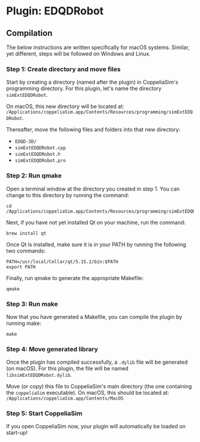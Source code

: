 # Plugin: EDQDRobot

## Compilation

The below instructions are written specifically for macOS systems. Similar, yet different, steps will be followed on Windows and Linux.

### Step 1: Create directory and move files

Start by creating a directory (named after the plugin) in CoppeliaSim's programming directory. For this plugin, let's name the directory `simExtEDQDRobot`.

On macOS, this new directory will be located at: `/Applications/coppeliaSim.app/Contents/Resources/programming/simExtEDQDRobot`.

Thereafter, move the following files and folders into that new directory:

- `EDQD-3D/`
- `simExtEDQDRobot.cpp`
- `simExtEDQDRobot.h`
- `simExtEDQDRobot.pro`

### Step 2: Run qmake

Open a terminal window at the directory you created in step 1. You can change to this directory by running the command:

```
cd /Applications/coppeliaSim.app/Contents/Resources/programming/simExtEDQDRobot
```

Next, if you have not yet installed Qt on your machine, run the command:

```
brew install qt
```

Once Qt is installed, make sure it is in your PATH by running the following two commands:

```
PATH=/usr/local/Cellar/qt/5.15.2/bin:$PATH
export PATH
```

Finally, run qmake to generate the appropriate Makefile:

```
qmake
```

### Step 3: Run make

Now that you have generated a Makefile, you can compile the plugin by running make:

```
make
```

### Step 4: Move generated library

Once the plugin has compiled successfully, a `.dylib` file will be generated (on macOS). For this plugin, the file will be named `libsimExtEDQDRobot.dylib`.

Move (or copy) this file to CoppeliaSim's main directory (the one containing the `coppeliaSim` executable). On macOS, this should be located at: `/Applications/coppeliaSim.app/Contents/MacOS`

### Step 5: Start CoppeliaSim

If you open CoppeliaSim now, your plugin will automatically be loaded on start-up!